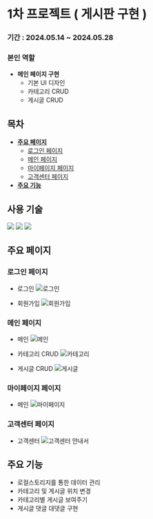 # 1차 프로젝트 ( 게시판 구현 )

### 기간 : 2024.05.14 ~ 2024.05.28

### 본인 역할

- **메인 페이지 구현**
  - 기본 UI 디자인
  - 카테고리 CRUD
  - 게시글 CRUD

## 목차

- [**주요 페이지**](#주요-페이지)
  - [로그인 페이지](#로그인-페이지)
  - [메인 페이지](#메인-페이지)
  - [마이페이지 페이지](#마이페이지-페이지)
  - [고객센터 페이지](#고객센터-페이지)
- [**주요 기능**](#주요-기능)

## 사용 기술 
<img src="https://img.shields.io/badge/html5-E34F26?style=for-the-badge&logo=html5&logoColor=white"> <img src="https://img.shields.io/badge/css-1572B6?style=for-the-badge&logo=css3&logoColor=white"> <img src="https://img.shields.io/badge/javascript-F7DF1E?style=for-the-badge&logo=javascript&logoColor=black">

## 주요 페이지

### 로그인 페이지
- 로그인
![로그인](https://github.com/user-attachments/assets/9f6658b9-02f5-4603-8ce9-82f186ec1740)

- 회원가입
![회원가입](https://github.com/user-attachments/assets/af262369-9785-4381-b91d-d69fac8150d8)

### 메인 페이지
- 메인
![메인](https://github.com/user-attachments/assets/cdf4e7c9-6856-4019-8a37-7ad6b1559585)

- 카테고리 CRUD
![카테고리](https://github.com/user-attachments/assets/77ab1566-1bf6-4edc-9fdd-5ccb9d871727)

- 게시글 CRUD
![게시글](https://github.com/user-attachments/assets/47ae49a0-23fb-45df-977a-a53b206af4c7)


### 마이페이지 페이지
- 메인
![마이페이지](https://github.com/user-attachments/assets/e37d4f95-42cc-4a4e-8787-3424e4fa6368)


### 고객센터 페이지
- 고객센터
![고객센터 안내서](https://github.com/user-attachments/assets/e90061b0-b424-456c-901c-0df36289b5a5)


## 주요 기능

- 로컬스토리지를 통한 데이터 관리
- 카테고리 및 게시글 위치 변경
- 카테고리별 게시글 보여주기
- 게시글 댓글 대댓글 구현